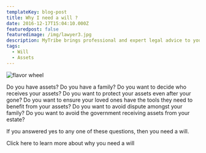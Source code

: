```yaml
---
templateKey: blog-post
title: Why I need a will ?
date: 2016-12-17T15:04:10.000Z
featuredpost: false
featuredimage: /img/lawyer3.jpg
description: MyTribe brings professional and expert legal advice to your doorstep. No need to take time out of your busy schedule, with MyTirbe you pick a time and place that suits you and one of our lawyers will take care of the rest!
tags:
  - Will
  - Assets
---
```


![flavor wheel](/img/lawyer3.jpg)

Do you have assets? Do you have a family? Do you want to decide who receives your assets? Do you want to protect your assets even after your gone? Do you want to ensure your loved ones have the tools they need to benefit from your assets? Do you want to avoid dispute amongst your family? Do you want to avoid the government receiving assets from your estate?

If you answered yes to any one of these questions, then you need a will.

Click here to learn more about why you need a will
